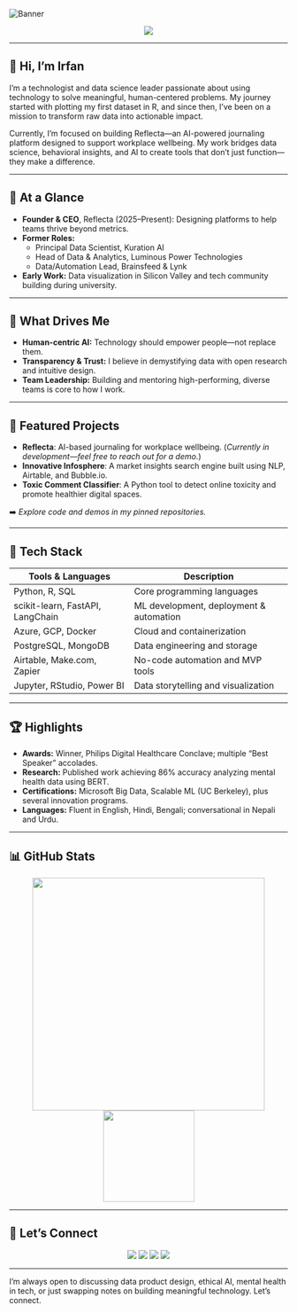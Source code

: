 ![Banner](https://media.licdn.com/dms/image/v2/D5616AQE0lgDvOv59mA/profile-displaybackgroundimage-shrink_350_1400/B56Zg7vf7GHUAc-/0/1753348964564?e=1757548800&v=beta&t=ZEkYJe-Cuk8-r0kd7kgoyXhs6xzwweGF8yk4ZPsXVao)

<p align="center">
  <img src="https://readme-typing-svg.herokuapp.com?color=0077B5&size=28&center=true&vCenter=true&width=650&height=56&lines=Founder+%7C+Builder+%7C+Data+Leader+%7C+Innovator" />
</p>

---

## 👋 Hi, I’m Irfan

I’m a technologist and data science leader passionate about using technology to solve meaningful, human-centered problems. My journey started with plotting my first dataset in R, and since then, I’ve been on a mission to transform raw data into actionable impact.

Currently, I’m focused on building Reflecta—an AI-powered journaling platform designed to support workplace wellbeing. My work bridges data science, behavioral insights, and AI to create tools that don’t just function—they make a difference.

---

## 🚀 At a Glance

- **Founder & CEO**, Reflecta (2025–Present): Designing platforms to help teams thrive beyond metrics.
- **Former Roles:**
  - Principal Data Scientist, Kuration AI
  - Head of Data & Analytics, Luminous Power Technologies
  - Data/Automation Lead, Brainsfeed & Lynk
- **Early Work:** Data visualization in Silicon Valley and tech community building during university.

---

## 🎯 What Drives Me

- **Human-centric AI:** Technology should empower people—not replace them.
- **Transparency & Trust:** I believe in demystifying data with open research and intuitive design.
- **Team Leadership:** Building and mentoring high-performing, diverse teams is core to how I work.

---

## 💼 Featured Projects

- **Reflecta**: AI-based journaling for workplace wellbeing. (*Currently in development—feel free to reach out for a demo.*)
- **Innovative Infosphere**: A market insights search engine built using NLP, Airtable, and Bubble.io.
- **Toxic Comment Classifier**: A Python tool to detect online toxicity and promote healthier digital spaces.

➡️ *Explore code and demos in my pinned repositories.*

---

## 🧰 Tech Stack

| Tools & Languages            | Description                             |
|-----------------------------|------------------------------------------|
| Python, R, SQL              | Core programming languages               |
| scikit-learn, FastAPI, LangChain | ML development, deployment & automation |
| Azure, GCP, Docker          | Cloud and containerization               |
| PostgreSQL, MongoDB         | Data engineering and storage             |
| Airtable, Make.com, Zapier  | No-code automation and MVP tools         |
| Jupyter, RStudio, Power BI  | Data storytelling and visualization      |

---

## 🏆 Highlights

- **Awards:** Winner, Philips Digital Healthcare Conclave; multiple “Best Speaker” accolades.
- **Research:** Published work achieving 86% accuracy analyzing mental health data using BERT.
- **Certifications:** Microsoft Big Data, Scalable ML (UC Berkeley), plus several innovation programs.
- **Languages:** Fluent in English, Hindi, Bengali; conversational in Nepali and Urdu.

---

## 📊 GitHub Stats

<p align="center">
  <img src="https://github-readme-stats.vercel.app/api?username=irfanalidv&show_icons=true&theme=light&count_private=true" width="420"/>
  <img src="https://github-readme-stats.vercel.app/api/top-langs/?username=irfanalidv&layout=compact&theme=light&langs_count=7&hide=processing&card_width=320" height="165">
</p>

---

## 🤝 Let’s Connect

<p align="center">
  <a href="https://fr.linkedin.com/in/irfanalidv"><img src="https://img.shields.io/badge/LinkedIn-0077B5?style=for-the-badge&logo=linkedin&logoColor=white"></a>
  <a href="https://github.com/irfanalidv"><img src="https://img.shields.io/badge/GitHub-161b22?style=for-the-badge&logo=github&logoColor=white"></a>
  <a href="mailto:Irfanali29@hotmail.com"><img src="https://img.shields.io/badge/Email-D14836?style=for-the-badge&logo=gmail&logoColor=white"></a>
  <a href="https://www.getreflecta.com"><img src="https://img.shields.io/badge/Website-1DA1F2?style=for-the-badge&logo=google-chrome&logoColor=white"></a>
</p>

---

I’m always open to discussing data product design, ethical AI, mental health in tech, or just swapping notes on building meaningful technology. Let’s connect.

